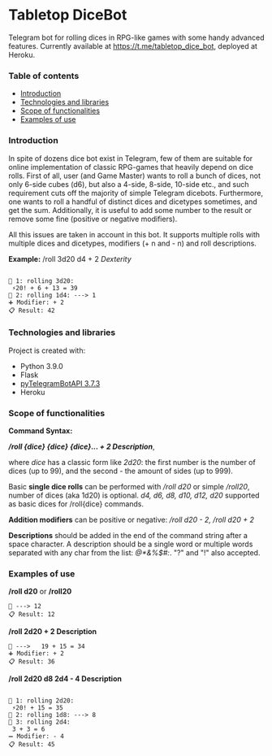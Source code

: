 # Tabletop DiceBot

Telegram bot for rolling dices in RPG-like games with some handy advanced features.
Currently available at https://t.me/tabletop_dice_bot, deployed at Heroku.

### Table of contents
* [Introduction](#introduction)
* [Technologies and libraries](#technologies-and-libraries)
* [Scope of functionalities](#scope-of-functionalities)
* [Examples of use](#examples-of-use)

### Introduction

In spite of dozens dice bot exist in Telegram, few of them are suitable for online implementation of classic RPG-games that heavily depend on dice rolls. First of all, user (and Game Master) wants to roll a bunch of dices, not only 6-side cubes (d6), but also a 4-side, 8-side, 10-side etc., and such requirement cuts off the majority of simple Telegram dicebots. Furthermore, one wants to roll a handful of distinct dices and dicetypes sometimes, and get the sum. Additionally, it is useful to add some number to the result or remove some fine (positive or negative modifiers).

All this issues are taken in account in this bot. It supports multiple rolls with multiple dices and dicetypes, modifiers (+ n and - n) and roll descriptions.

**Example:** /roll 3d20 d4 + 2 *Dexterity*

```@username rolled 3d20 1d4  + 2 ----> Dexterity:

🎲 1: rolling 3d20:
 ⚡️20! + 6 + 13 = 39
🎲 2: rolling 1d4: ---> 1
➕ Modifier: + 2
📋 Result: 42
```

### Technologies and libraries

Project is created with:
* Python 3.9.0
* Flask
* [pyTelegramBotAPI 3.7.3](https://github.com/eternnoir/pyTelegramBotAPI)
* Heroku

### Scope of functionalities

**Command Syntax:**

***/roll {dice} {dice} {dice}... + 2 Description***,

where *dice* has a classic form like *2d20*: the first number is the number of dices (up to 99), and the second - the amount of sides (up to 999).

Basic **single dice rolls** can be performed with */roll d20* or simple */roll20*, number of dices (aka 1d20) is optional. *d4, d6, d8, d10, d12, d20* supported as basic dices for /roll{dice} commands.

**Addition modifiers** can be positive or negative: */roll d20 - 2, /roll d20 + 2*

**Descriptions** should be added in the end of the command string after a space character. A description should be a single word or multiple words separated with any char from the list: *@\*&%$#:*. "?" and "!" also accepted.

### Examples of use

**/roll d20** or **/roll20**

```@username rolled 1d20  :
🎲 ---> 12
📋 Result: 12
```

**/roll 2d20 + 2 Description**

```@username rolled 2d20  + 2 ----> Description:
🎲 --->   19 + 15 = 34
➕ Modifier: + 2
📋 Result: 36
```

**/roll 2d20 d8 2d4 - 4 Description**

```@username rolled 2d20 1d8 2d4  - 4 ----> Description:

🎲 1: rolling 2d20:
 ⚡️20! + 15 = 35
🎲 2: rolling 1d8: ---> 8
🎲 3: rolling 2d4:
 3 + 3 = 6
➖ Modifier: - 4
📋 Result: 45
```
